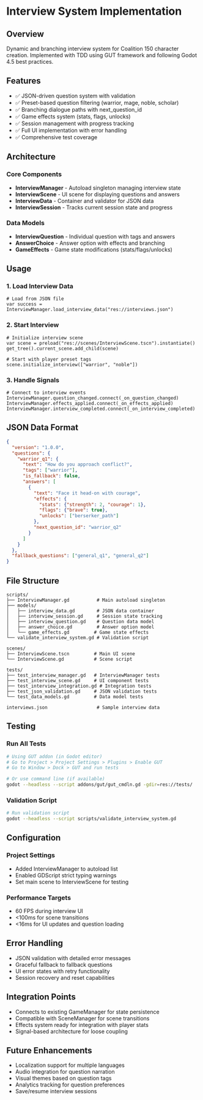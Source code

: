 # Interview System Implementation

## Overview
Dynamic and branching interview system for Coalition 150 character creation. Implemented with TDD using GUT framework and following Godot 4.5 best practices.

## Features
- ✅ JSON-driven question system with validation
- ✅ Preset-based question filtering (warrior, mage, noble, scholar)
- ✅ Branching dialogue paths with next_question_id
- ✅ Game effects system (stats, flags, unlocks)
- ✅ Session management with progress tracking
- ✅ Full UI implementation with error handling
- ✅ Comprehensive test coverage

## Architecture

### Core Components
- **InterviewManager** - Autoload singleton managing interview state
- **InterviewScene** - UI scene for displaying questions and answers
- **InterviewData** - Container and validator for JSON data
- **InterviewSession** - Tracks current session state and progress

### Data Models
- **InterviewQuestion** - Individual question with tags and answers
- **AnswerChoice** - Answer option with effects and branching
- **GameEffects** - Game state modifications (stats/flags/unlocks)

## Usage

### 1. Load Interview Data
```gdscript
# Load from JSON file
var success = InterviewManager.load_interview_data("res://interviews.json")
```

### 2. Start Interview
```gdscript
# Initialize interview scene
var scene = preload("res://scenes/InterviewScene.tscn").instantiate()
get_tree().current_scene.add_child(scene)

# Start with player preset tags
scene.initialize_interview(["warrior", "noble"])
```

### 3. Handle Signals
```gdscript
# Connect to interview events
InterviewManager.question_changed.connect(_on_question_changed)
InterviewManager.effects_applied.connect(_on_effects_applied)
InterviewManager.interview_completed.connect(_on_interview_completed)
```

## JSON Data Format

```json
{
  "version": "1.0.0",
  "questions": {
    "warrior_q1": {
      "text": "How do you approach conflict?",
      "tags": ["warrior"],
      "is_fallback": false,
      "answers": [
        {
          "text": "Face it head-on with courage",
          "effects": {
            "stats": {"strength": 2, "courage": 1},
            "flags": {"brave": true},
            "unlocks": ["berserker_path"]
          },
          "next_question_id": "warrior_q2"
        }
      ]
    }
  },
  "fallback_questions": ["general_q1", "general_q2"]
}
```

## File Structure

```
scripts/
├── InterviewManager.gd          # Main autoload singleton
├── models/
│   ├── interview_data.gd        # JSON data container
│   ├── interview_session.gd     # Session state tracking
│   ├── interview_question.gd    # Question data model
│   ├── answer_choice.gd         # Answer option model
│   └── game_effects.gd         # Game state effects
└── validate_interview_system.gd # Validation script

scenes/
├── InterviewScene.tscn         # Main UI scene
└── InterviewScene.gd           # Scene script

tests/
├── test_interview_manager.gd   # InterviewManager tests
├── test_interview_scene.gd     # UI component tests
├── test_interview_integration.gd # Integration tests
├── test_json_validation.gd     # JSON validation tests
└── test_data_models.gd         # Data model tests

interviews.json                  # Sample interview data
```

## Testing

### Run All Tests
```bash
# Using GUT addon (in Godot editor)
# Go to Project > Project Settings > Plugins > Enable GUT
# Go to Window > Dock > GUT and run tests

# Or use command line (if available)
godot --headless --script addons/gut/gut_cmdln.gd -gdir=res://tests/
```

### Validation Script
```bash
# Run validation script
godot --headless --script scripts/validate_interview_system.gd
```

## Configuration

### Project Settings
- Added InterviewManager to autoload list
- Enabled GDScript strict typing warnings
- Set main scene to InterviewScene for testing

### Performance Targets
- 60 FPS during interview UI
- <100ms for scene transitions
- <16ms for UI updates and question loading

## Error Handling
- JSON validation with detailed error messages
- Graceful fallback to fallback questions
- UI error states with retry functionality
- Session recovery and reset capabilities

## Integration Points
- Connects to existing GameManager for state persistence
- Compatible with SceneManager for scene transitions
- Effects system ready for integration with player stats
- Signal-based architecture for loose coupling

## Future Enhancements
- Localization support for multiple languages
- Audio integration for question narration
- Visual themes based on question tags
- Analytics tracking for question preferences
- Save/resume interview sessions